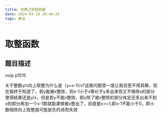 ```yaml
---
title: 竞赛之取整函数
date: 2024-03-18 20:40:24
tags: 算法
---
```


# 取整函数

## 题目描述

noip p1515

关于整数y/x向上取整为什么是（y+x-1)/x?这歌问题曾一度让我百思不得其解，现在我终于知道了，若y能被x整除，则x-1小于x等价于y多出来但又不够除x的部分使得结果还是y/x，但是若y不能x整除，即y除了被x整除的部分肯定还多出来不到x的部分再加一个x-1那就能凑够被x整出了，前提是x>=1,即x-1不能小于0，即小数相除向上取整就可能是负的进而失效

